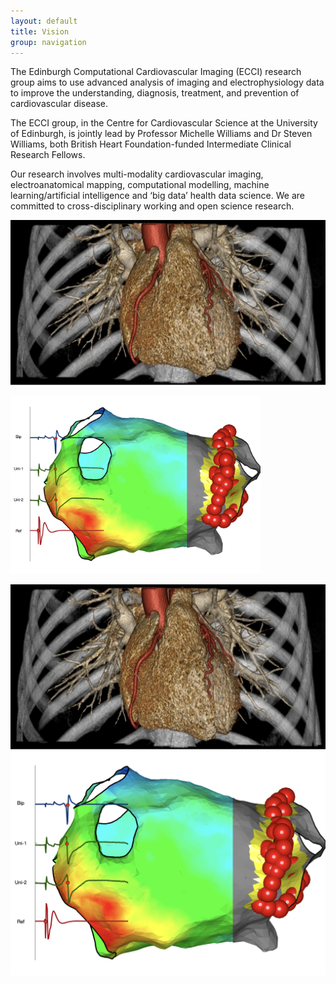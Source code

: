 ```yaml
---
layout: default
title: Vision
group: navigation
---
```


The Edinburgh Computational Cardiovascular Imaging (ECCI) research group aims to use advanced analysis of imaging and electrophysiology data to improve the understanding, diagnosis, treatment, and prevention of cardiovascular disease.

The ECCI group, in the Centre for Cardiovascular Science at the University of Edinburgh, is jointly lead by Professor Michelle Williams and Dr Steven Williams, both British Heart Foundation-funded Intermediate Clinical Research Fellows. 

Our research involves multi-modality cardiovascular imaging, electroanatomical mapping, computational modelling, machine learning/artificial intelligence and ‘big data’ health data science. We are committed to cross-disciplinary working and open science research. 

<img 
  sizes="(max-width: 600px) 480px,
        200px"
  src="/img/vision1.png"
  at="Vision 1 image" />
  
<img src="/img/vision2.png" style="width:400px;" />

<div style="clear: both"></div>

![](/img/vision1.png)
![](/img/vision2.png)


